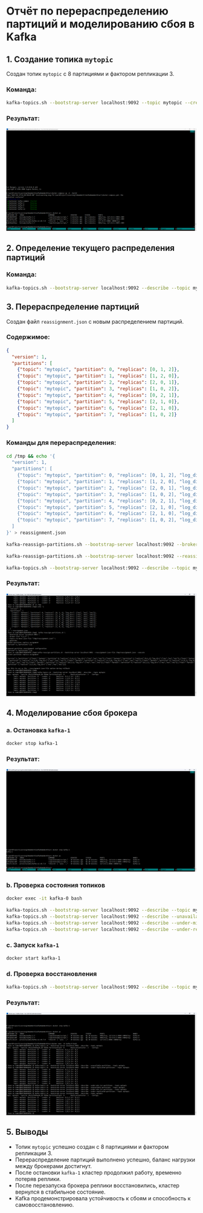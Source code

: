 # Отчёт по перераспределению партиций и моделированию сбоя в Kafka

## 1. Создание топика `mytopic`
Создан топик `mytopic` с 8 партициями и фактором репликации 3.

### Команда:
```sh
kafka-topics.sh --bootstrap-server localhost:9092 --topic mytopic --create --partitions 8 --replication-factor 3 --if-not-exists
```

### Результат:
![Создание топика](scr/1-start-doker-compose.png)

## 2. Определение текущего распределения партиций
### Команда:
```sh
kafka-topics.sh --bootstrap-server localhost:9092 --describe --topic mytopic
```

## 3. Перераспределение партиций
Создан файл `reassignment.json` с новым распределением партиций.

### Содержимое:
```json
{
  "version": 1,
  "partitions": [
    {"topic": "mytopic", "partition": 0, "replicas": [0, 1, 2]},
    {"topic": "mytopic", "partition": 1, "replicas": [1, 2, 0]},
    {"topic": "mytopic", "partition": 2, "replicas": [2, 0, 1]},
    {"topic": "mytopic", "partition": 3, "replicas": [1, 0, 2]},
    {"topic": "mytopic", "partition": 4, "replicas": [0, 2, 1]},
    {"topic": "mytopic", "partition": 5, "replicas": [2, 1, 0]},
    {"topic": "mytopic", "partition": 6, "replicas": [2, 1, 0]},
    {"topic": "mytopic", "partition": 7, "replicas": [1, 0, 2]}
  ]
}
```

### Команды для перераспределения:
```sh
cd /tmp && echo '{
  "version": 1,
  "partitions": [
    {"topic": "mytopic", "partition": 0, "replicas": [0, 1, 2], "log_dirs": ["any", "any"]},
    {"topic": "mytopic", "partition": 1, "replicas": [1, 2, 0], "log_dirs": ["any", "any"]},
    {"topic": "mytopic", "partition": 2, "replicas": [2, 0, 1], "log_dirs": ["any", "any"]},
    {"topic": "mytopic", "partition": 3, "replicas": [1, 0, 2], "log_dirs": ["any", "any"]},
    {"topic": "mytopic", "partition": 4, "replicas": [0, 2, 1], "log_dirs": ["any", "any"]},
    {"topic": "mytopic", "partition": 5, "replicas": [2, 1, 0], "log_dirs": ["any", "any"]},
    {"topic": "mytopic", "partition": 6, "replicas": [2, 1, 0], "log_dirs": ["any", "any"]},
    {"topic": "mytopic", "partition": 7, "replicas": [1, 0, 2], "log_dirs": ["any", "any"]}
  ]
}' > reassignment.json
```
```sh
kafka-reassign-partitions.sh --bootstrap-server localhost:9092 --broker-list "1,2,3" --topics-to-move-json-file "/tmp/reassignment.json" --generate
```
```sh
kafka-reassign-partitions.sh --bootstrap-server localhost:9092 --reassignment-json-file /tmp/reassignment.json --execute
```
```sh
kafka-topics.sh --bootstrap-server localhost:9092 --describe --topic mytopic
```

### Результат:
![Перераспределение партиций](scr/3-reassignment-success.png)

## 4. Моделирование сбоя брокера
### a. Остановка `kafka-1`
```sh
docker stop kafka-1
```
### Результат:
![Остановка брокера](scr/4-stop-kafka-2.png)

### b. Проверка состояния топиков
```sh
docker exec -it kafka-0 bash
```
```sh
kafka-topics.sh --bootstrap-server localhost:9092 --describe --topic mytopic
kafka-topics.sh --bootstrap-server localhost:9092 --describe --unavailable-partitions --topic mytopic
kafka-topics.sh --bootstrap-server localhost:9092 --describe --under-min-isr-partitions --topic mytopic
kafka-topics.sh --bootstrap-server localhost:9092 --describe --under-replicated-partitions --topic mytopic
```

### c. Запуск `kafka-1`
```sh
docker start kafka-1
```

### d. Проверка восстановления
```sh
kafka-topics.sh --bootstrap-server localhost:9092 --describe --topic mytopic
```
### Результат:
![Восстановление](scr/5-experiment.png)

## 5. Выводы
- Топик `mytopic` успешно создан с 8 партициями и фактором репликации 3.
- Перераспределение партиций выполнено успешно, баланс нагрузки между брокерами достигнут.
- После остановки `kafka-1` кластер продолжил работу, временно потеряв реплики.
- После перезапуска брокера реплики восстановились, кластер вернулся в стабильное состояние.
- Kafka продемонстрировала устойчивость к сбоям и способность к самовосстановлению.

